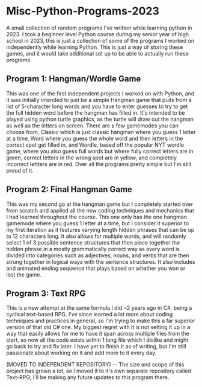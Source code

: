 # Misc-Python-Programs-2023
A small collection of random programs I've written while learning python in 2023.
I took a beginner level Python course during my senior year of high school in 2023, this is just a collection of some of the programs I worked on independently while learning Python. 
This is just a way of storing these games, and it would take additional set up to be able to actually run these programs.

## Program 1: Hangman/Wordle Game
This was one of the first independent projects I worked on with Python, and it was initially intended to just be a simple Hangman game that pulls from a list of 5-character long words and you have to enter guesses to try to get the full hidden word before the hangman has filled in. It's intended to be played using python turtle graphics, as the turtle will draw out the hangman as well as the letters on screen. There are a few gamemodes you can choose from, Classic which is just classic hangman where you guess 1 letter at a time, Word where you guess the whole word and then letters in the correct spot get filled in, and Wordle, based off the popular NYT wordle game, where you also guess full words but where fully correct letters are in green, correct letters in the wrong spot are in yellow, and completely incorrect lettters are in red. Over all the programs pretty simple but I'm still proud of it.

## Program 2: Final Hangman Game
This was my second go at the hangman game but I completely started over from scratch and applied all the new coding techniques and mechanics that I had learned throughout the course. This one only has the one hangman gamemode where you guess 1 letter at a time, but I consider it superior to my first iteration as it features varying length hidden phrases that can be up to 12 characters long. It also allows for multiple words, and will randomly select 1 of 3 possible sentence structures that then piece together the hidden phrase in a mostly grammatically correct way as every word is divided into categories such as adjectives, nouns, and verbs that are then strung together in logical ways with the sentence structures. It also includes and animated ending sequence that plays based on whether you won or lost the game.

## Program 3: Text RPG
This is a new attempt at the same formula I did ~2 years ago in C#, being a cyclical text-based RPG. I've since learned a lot more about coding techniques and practices in general, so I'm trying to make this a far superior version of that old C# one. My biggest regret with it is not setting it up in a way that easily allows for me to have it span across multiple files from the start, so now all the code exists within 1 long file which I dislike and might go back to try and fix later. I have yet to finish it as of writing, but I'm still passionate about working on it and add more to it every day. 

(MOVED TO INDEPENDENT REPOSITORY) -- The size and scope of this project has grown a lot, so I moved it to it's own separate repository called Text-RPG; I'll be making any future updates to this program there.
